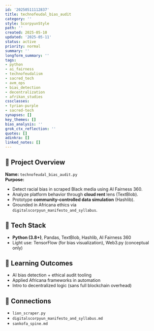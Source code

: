 ```yaml
---
id: '20250511112837'
title: technofeudal_bias_audit
category: ''
style: ScorpyunStyle
path: ''
created: 2025-05-10
updated: '2025-05-11'
status: active
priority: normal
summary: ''
longform_summary: ''
tags:
- python
- ai_fairness
- technofeudalism
- sacred_tech
- avm_ops
- bias_detection
- decentralization
- afrikan_studies
cssclasses:
- tyrian-purple
- sacred-tech
synapses: []
key_themes: []
bias_analysis: ''
grok_ctx_reflection: ''
quotes: []
adinkra: []
linked_notes: []
---
```



## 🧾 Project Overview

**Name:** `technofeudal_bias_audit.py`  
**Purpose:**  
- Detect racial bias in scraped Black media using AI Fairness 360.  
- Analyze platform behavior through **cloud rent** lens (TextBlob).  
- Prototype **community-controlled data simulation** (Hashlib).  
- Grounded in Africana ethics via `digitalscorpyun_manifesto_and_syllabus`.

## 🔧 Tech Stack

- **Python (3.8+)**, Pandas, TextBlob, Hashlib, AI Fairness 360  
- Light use: TensorFlow (for bias visualization), Web3.py (conceptual only)

## 🎯 Learning Outcomes

- AI bias detection + ethical audit tooling  
- Applied Africana frameworks in automation  
- Intro to decentralized logic (sans full blockchain overhead)

## 🔗 Connections

- `lion_scraper.py`  
- `digitalscorpyun_manifesto_and_syllabus.md`  
- `sankofa_spine.md`  
